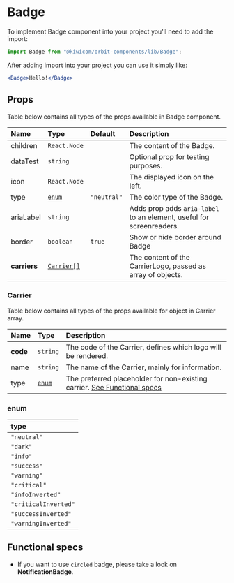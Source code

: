 # Badge

To implement Badge component into your project you'll need to add the import:

```jsx
import Badge from "@kiwicom/orbit-components/lib/Badge";
```

After adding import into your project you can use it simply like:

```jsx
<Badge>Hello!</Badge>
```

## Props

Table below contains all types of the props available in Badge component.

| Name         | Type                    | Default     | Description                                                          |
| :----------- | :---------------------- | :---------- | :------------------------------------------------------------------- |
| children     | `React.Node`            |             | The content of the Badge.                                            |
| dataTest     | `string`                |             | Optional prop for testing purposes.                                  |
| icon         | `React.Node`            |             | The displayed icon on the left.                                      |
| type         | [`enum`](#enum)         | `"neutral"` | The color type of the Badge.                                         |
| ariaLabel    | `string`                |             | Adds prop adds `aria-label` to an element, useful for screenreaders. |
| border       | `boolean`               | `true`      | Show or hide border around Badge                                     |
| **carriers** | [`Carrier[]`](#carrier) |             | The content of the CarrierLogo, passed as array of objects.          |

### Carrier

Table below contains all types of the props available for object in Carrier array.

| Name     | Type            | Description                                                                                   |
| :------- | :-------------- | :-------------------------------------------------------------------------------------------- |
| **code** | `string`        | The code of the Carrier, defines which logo will be rendered.                                 |
| name     | `string`        | The name of the Carrier, mainly for information.                                              |
| type     | [`enum`](#enum) | The preferred placeholder for non-existing carrier. [See Functional specs](#functional-specs) |

### enum

| type                 |
| :------------------- |
| `"neutral"`          |
| `"dark"`             |
| `"info"`             |
| `"success"`          |
| `"warning"`          |
| `"critical"`         |
| `"infoInverted"`     |
| `"criticalInverted"` |
| `"successInverted"`  |
| `"warningInverted"`  |

## Functional specs

- If you want to use `circled` badge, please take a look on **NotificationBadge**.
